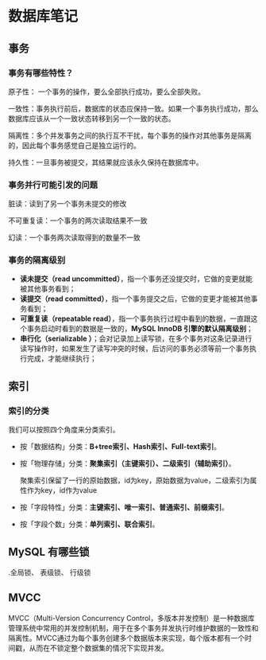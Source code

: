 # 数据库笔记

## 事务

### 事务有哪些特性？

原子性： 一个事务的操作，要么全部执行成功，要么全部失败。

一致性：事务执行前后，数据库的状态应保持一致。如果一个事务执行成功，那么数据库应该从一个一致状态转移到另一个一致的状态。

隔离性：多个并发事务之间的执行互不干扰，每个事务的操作对其他事务是隔离的，因此每个事务感觉自己是独立运行的。

持久性：一旦事务被提交，其结果就应该永久保持在数据库中。



### 事务并行可能引发的问题

脏读：读到了另一个事务未提交的修改

不可重复读：一个事务的两次读取结果不一致

幻读：一个事务两次读取得到的数量不一致



### 事务的隔离级别

-   **读未提交（read uncommitted）**，指一个事务还没提交时，它做的变更就能被其他事务看到；
-   **读提交（read committed）**，指一个事务提交之后，它做的变更才能被其他事务看到；
-   **可重复读（repeatable read）**，指一个事务执行过程中看到的数据，一直跟这个事务启动时看到的数据是一致的，**MySQL InnoDB 引擎的默认隔离级别**；
-   **串行化（serializable ）**；会对记录加上读写锁，在多个事务对这条记录进行读写操作时，如果发生了读写冲突的时候，后访问的事务必须等前一个事务执行完成，才能继续执行；



## 索引

###  索引的分类

我们可以按照四个角度来分类索引。

-   按「数据结构」分类：**B+tree索引、Hash索引、Full-text索引**。

-   按「物理存储」分类：**聚集索引（主键索引）、二级索引（辅助索引）**。

    聚集索引保留了一行的原始数据，id为key，原始数据为value，二级索引为属性作为key，id作为value

-   按「字段特性」分类：**主键索引、唯一索引、普通索引、前缀索引**。

-   按「字段个数」分类：**单列索引、联合索引**。



## MySQL 有哪些锁

.全局锁、 表级锁、 行级锁



## MVCC

MVCC（Multi-Version Concurrency Control，多版本并发控制）是一种数据库管理系统中常用的并发控制机制，用于在多个事务并发执行时维护数据的一致性和隔离性。MVCC通过为每个事务创建多个数据版本来实现，每个版本都有一个时间戳，从而在不锁定整个数据集的情况下实现并发。



